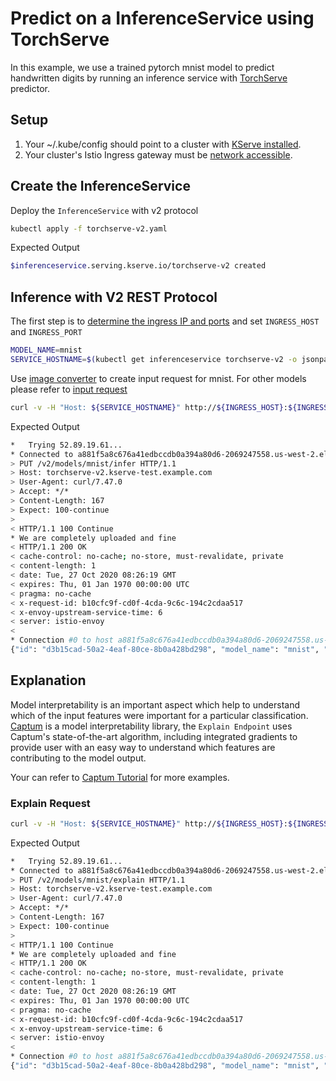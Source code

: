 # Predict on a InferenceService using TorchServe

In this example, we use a trained pytorch mnist model to predict handwritten digits by running an inference service with [TorchServe](https://github.com/pytorch/serve) predictor.

## Setup

1. Your ~/.kube/config should point to a cluster with [KServe installed](https://github.com/kserve/kserve/#installation).
2. Your cluster's Istio Ingress gateway must be [network accessible](https://istio.io/latest/docs/tasks/traffic-management/ingress/ingress-control/).

## Create the InferenceService

Deploy the `InferenceService` with v2 protocol

```bash
kubectl apply -f torchserve-v2.yaml
```

Expected Output

```bash
$inferenceservice.serving.kserve.io/torchserve-v2 created
```

## Inference with V2 REST Protocol

The first step is to [determine the ingress IP and ports](https://kserve.github.io/website/get_started/first_isvc/#3-determine-the-ingress-ip-and-ports) and set `INGRESS_HOST` and `INGRESS_PORT`

```bash
MODEL_NAME=mnist
SERVICE_HOSTNAME=$(kubectl get inferenceservice torchserve-v2 -o jsonpath='{.status.url}' | cut -d "/" -f 3)
```

Use [image converter](./tensor_conv/README.md) to create input request for mnist. 
For other models please refer to [input request](https://github.com/pytorch/serve/tree/master/kubernetes/kfserving/kf_request_json)

```bash
curl -v -H "Host: ${SERVICE_HOSTNAME}" http://${INGRESS_HOST}:${INGRESS_PORT}/v2/models/${MODEL_NAME}/infer -d @./mnist_v2.json
```

Expected Output

```bash
*   Trying 52.89.19.61...
* Connected to a881f5a8c676a41edbccdb0a394a80d6-2069247558.us-west-2.elb.amazonaws.com (52.89.19.61) port 80 (#0)
> PUT /v2/models/mnist/infer HTTP/1.1
> Host: torchserve-v2.kserve-test.example.com
> User-Agent: curl/7.47.0
> Accept: */*
> Content-Length: 167
> Expect: 100-continue
>
< HTTP/1.1 100 Continue
* We are completely uploaded and fine
< HTTP/1.1 200 OK
< cache-control: no-cache; no-store, must-revalidate, private
< content-length: 1
< date: Tue, 27 Oct 2020 08:26:19 GMT
< expires: Thu, 01 Jan 1970 00:00:00 UTC
< pragma: no-cache
< x-request-id: b10cfc9f-cd0f-4cda-9c6c-194c2cdaa517
< x-envoy-upstream-service-time: 6
< server: istio-envoy
<
* Connection #0 to host a881f5a8c676a41edbccdb0a394a80d6-2069247558.us-west-2.elb.amazonaws.com left intact
{"id": "d3b15cad-50a2-4eaf-80ce-8b0a428bd298", "model_name": "mnist", "model_version": "1.0", "outputs": [{"name": "predict", "shape": [1], "datatype": "INT64", "data": [1]}]}
```

## Explanation

Model interpretability is an important aspect which help to understand which of the input features were important for a particular classification. 
[Captum](https://captum.ai) is a model interpretability library, the `Explain Endpoint` uses Captum's state-of-the-art algorithm, including integrated
gradients to provide user with an easy way to understand which features are contributing to the model output.

Your can refer to [Captum Tutorial](https://captum.ai/tutorials/) for more examples.

### Explain Request

```bash
curl -v -H "Host: ${SERVICE_HOSTNAME}" http://${INGRESS_HOST}:${INGRESS_PORT}/v2/models/mnist/explain -d @./mnist_v2.json
```

Expected Output

```bash
*   Trying 52.89.19.61...
* Connected to a881f5a8c676a41edbccdb0a394a80d6-2069247558.us-west-2.elb.amazonaws.com (52.89.19.61) port 80 (#0)
> PUT /v2/models/mnist/explain HTTP/1.1
> Host: torchserve-v2.kserve-test.example.com
> User-Agent: curl/7.47.0
> Accept: */*
> Content-Length: 167
> Expect: 100-continue
>
< HTTP/1.1 100 Continue
* We are completely uploaded and fine
< HTTP/1.1 200 OK
< cache-control: no-cache; no-store, must-revalidate, private
< content-length: 1
< date: Tue, 27 Oct 2020 08:26:19 GMT
< expires: Thu, 01 Jan 1970 00:00:00 UTC
< pragma: no-cache
< x-request-id: b10cfc9f-cd0f-4cda-9c6c-194c2cdaa517
< x-envoy-upstream-service-time: 6
< server: istio-envoy
<
* Connection #0 to host a881f5a8c676a41edbccdb0a394a80d6-2069247558.us-west-2.elb.amazonaws.com left intact
{"id": "d3b15cad-50a2-4eaf-80ce-8b0a428bd298", "model_name": "mnist", "model_version": "1.0", "outputs": [{"name": "explain", "shape": [1, 28, 28], "datatype": "FP64", "data": [-0.0, -0.0, -0.0, -0.0, -0.0, -0.0, -0.0, -0.0, -0.0, -0.0, -0.0, -0.0, -0.0, -0.0, -0.0, -0.0, 0.0, -0.0, -0.0, 0.0, -0.0, 0.0, -0.0, -0.0, -0.0, -0.0, -0.0, 0.0, -0.0, -0.0, -0.0, -0.0, -0.0, -0.0, -0.0, 0.0, -0.0, 0.0, -0.0, -0.0, -0.0, 0.0, 0.0, 0.0, 0.0, 0.0, 0.0, 0.0, 0.0, 0.0, -0.0, -0.0, 0.0, 0.0, -0.0, 0.0, -0.0, -0.0, -0.0, -0.0, -0.0, 0.0, 0.0, 0.0, 0.0, 0.0, 0.0, 0.0, 0.0, 0.0, -0.0, -0.0, -0.0, 0.0, -0.0, 0.0, 0.0, 0.0, -0.0, -0.0, -0.0, 0.0, -0.0, 0.0, -0.0, -0.0, -0.0, -0.0, 0.0, 0.0, 0.0, 0.0, 0.0, 0.0, 0.0, -0.0, -0.0, 0.0, 0.0, -0.0, -0.0, -0.0, -0.0, -0.0, 0.0, 0.0, -0.0, -0.0, -0.0, 0.0, 0.0, 0.0, -0.0, -0.0, -0.0, -0.0, 0.0, 0.0, 0.0, 0.0, 0.0, 0.0, -0.0, -0.0040547529196303285, -0.000226128774499257, -0.00012734138382422276, 0.005648369544853077, 0.0089047843954152, 0.002638536593970295, 0.002680245911942565, -0.0026578015819202173, -0.0, -0.0, -0.0, -0.0, -0.0, -0.0, 0.0, -0.0, -0.0, -0.0, -0.0, -0.0, 0.0, 0.0, 0.0, 0.0, 0.0, 0.0, 0.00024465771891337887, 0.0008218450954311162, 0.01528591767842519, 0.007512832335428859, 0.00709498458333515, 0.0034056686436576803, -0.002091925041823873, -0.0007800293875604465, 0.02299587827540853, 0.019004329367380418, -0.0012529559050418735, -0.0014666116646934577, -0.0, -0.0, -0.0, 0.0, 0.0, 0.0, 0.0, -0.0, -0.0, -0.0, -0.0, 0.0, 0.0, 0.0, 0.0, 0.0, 0.005298396405518712, -0.0007901605729004231, 0.0039060659926479398, 0.023174082126728335, 0.01723791770922474, 0.010867034167828598, 0.003001563229273835, 0.00622421771715703, 0.006120712207087491, 0.01673632965122119, 0.005674718948781803, 0.004344134599735745, -0.0012328422311881568, -0.0, -0.0, -0.0, 0.0, 0.0, -0.0, -0.0, -0.0, 0.0, 0.0, 0.0, 0.0, 0.0, -0.0, 0.0006867353833785289, 0.009772899792600862, -0.0038754932221901437, 0.001798693579973005, 0.001307544047675232, -0.0024510981010352315, -0.0008806773488194292, -0.0, -0.0, -0.00014277890760828639, -0.009322313235257151, 0.020608317727589167, 0.004351394518148479, -0.0007875566214137449, -0.0009075897508410689, -0.0, -0.0, 0.0, 0.0, 0.0, -0.0, -0.0, 0.0, 0.0, 0.0, 0.0, 0.0, 0.0, 0.00022247238084657642, -0.0007829029819622099, 0.0026663695200516055, 0.0009733366691924418, 0.0, -0.0, 0.0, 0.0, 0.0, 0.0, -0.0, 0.0004323207980879993, 0.023657171939959983, 0.01069484496100618, -0.0023759529165659743, -0.0, -0.0, 0.0, 0.0, -0.0, -0.0, -0.0, 0.0, 0.0, 0.0, 0.0, 0.0, -0.0, -0.002074797197335781, -0.002320101263777886, -0.001289920656543141, 0.0, 0.0, 0.0, -0.0, -0.0, -0.0, -0.0, -0.0, -0.0, 0.007629679763806616, 0.01044862710854819, 0.00025032875474040415, -0.0, -0.0, 0.0, 0.0, 0.0, -0.0, -0.0, 0.0, 0.0, 0.0, 0.0, -0.0, -0.0, -0.0003770836745884539, -0.005156369309364184, 0.0012477582083019567, 0.0, 0.0, 0.0, 0.0, 0.0, -0.0, -0.0, 0.0, -0.0, -4.442513564501309e-05, 0.010248046436803096, 0.0009971133914441863, -0.0, -0.0, 0.0, 0.0, 0.0, -0.0, -0.0, 0.0, -0.0, 0.0, 0.0, -0.0, 0.0004501048922351147, -0.00196305355861066, -0.0006664792277975681, 0.0020157403871024866, 0.0, 0.0, -0.0, -0.0, -0.0, -0.0, -0.0, 0.0, -0.0, -0.002214456978582924, 0.008361583668963536, 0.0031401942747203444, -0.0, -0.0, 0.0, 0.0, 0.0, -0.0, -0.0, -0.0, -0.0, -0.0, -0.0, -0.0, -0.0028943545250037983, -0.0031301382844878753, 0.002113252994616467, 0.0, 0.0, 0.0, 0.0, 0.0, -0.0, -0.0, 0.0, -0.0, -0.0, -0.0010321050071136991, 0.008905753948020954, 0.0028464383724280478, -0.0, -0.0, 0.0, 0.0, 0.0, -0.0, -0.0, -0.0, -0.0, -0.0, -0.0, 0.0, -0.0053052889804602885, -0.0019271100770928186, 0.0012090042664300153, 0.0, 0.0, 0.0, -0.0, -0.0, -0.0, 0.0, 0.0, 0.0, -0.0, -0.0011945155805738324, 0.005654442809865844, 0.0020132075147173286, -0.0, -0.0, 0.0, 0.0, 0.0, -0.0, -0.0, -0.0, -0.0, -0.0, -0.0, 0.0, -0.0014689358119857122, 0.0010743412654248086, 0.0, 0.0, 0.0, 0.0, -0.0, -0.0, -0.0, -0.0, 0.0, -0.0, -0.0, -0.0017047980433136346, 0.0029066051664685937, -0.0007805868937027288, -0.0, -0.0, 0.0, 0.0, 0.0, -0.0, -0.0, -0.0, 0.0, -0.0, -0.0, 5.541726090138969e-05, 0.0014516115182299915, 0.0002827700518397855, 0.0, 0.0, 0.0, -0.0, -0.0, -0.0, 0.0, 0.0, 0.0, 0.0, -0.0, -0.001440140782635336, 0.002381249982038837, 0.002146825452068144, -0.0, -0.0, 0.0, -0.0, 0.0, -0.0, -0.0, -0.0, -0.0, -0.0, -0.0, 0.001150052970321427, 0.0002865015237050364, 0.0029798150346815985, 0.0, 0.0, 0.0, -0.0, -0.0, -0.0, 0.0, 0.0, 0.0, -0.0, -0.0, -0.001775029606380323, 0.000833985914685474, -0.003770739075457816, -0.0, -0.0, 0.0, 0.0, 0.0, -0.0, -0.0, -0.0, -0.0, 0.0, 0.0, -0.0006093176893524411, -0.00046905781658387527, 0.0034053217440919658, 0.0, 0.0, 0.0, 0.0, -0.0, -0.0, -0.0, 0.0, -0.0, -0.0, -0.0007450012183962096, 0.001298767353118675, -0.008499247802184222, -6.145165255574976e-05, -0.0, -0.0, -0.0, 0.0, 0.0, -0.0, -0.0, -0.0, 0.0, -0.0, 0.0, 0.0011809726462884672, -0.0018384763902449712, 0.005411106715800028, 0.0, 0.0, 0.0, 0.0, -0.0, -0.0, -0.0, -0.0, 0.0, -0.0021392341817010304, 0.0003259163122540385, -0.005276118905978749, -0.0019509840184772497, -9.545685077687876e-07, 0.0, -0.0, 0.0, 0.0, 0.0, -0.0, -0.0, -0.0, -0.0, 0.0, 0.0, 0.0007772404694664217, -0.0001517954537059768, 0.006481484678129392, -0.0, 0.0, 0.0, -0.0, -0.0, -0.0, -0.0, -0.0, 8.098064554131295e-05, -0.0024904264199929506, -0.0020718618328775897, -5.3411287747038166e-05, -0.0004556472202791715, 0.0, -0.0, -0.0, 0.0, 0.0, 0.0, -0.0, -0.0, -0.0, -0.0, 0.0, 0.0, 0.0, 0.0022750984867578, 0.001716405971437602, 0.0003221344811922982, -0.0, -0.0, -0.0, -0.0, -0.0, -0.0015560282437342534, 9.107229584202956e-05, 0.0008772841867241755, 0.0006502979194500701, -0.004128780661881036, 0.0006030386196211547, 0.0, -0.0, 0.0, -0.0, -0.0, 0.0, 0.0, -0.0, -0.0, 0.0, -0.0, -0.0, 0.0, 0.0, 0.0013959959731925453, 0.0026791526421029673, 0.002399500793142178, -0.00044960969955281656, 0.003101832495190209, 0.007494535809079955, 0.002864118744003058, -0.003052590549800204, 0.003420222341277871, 0.0014924017873988514, -0.0009357389226494119, 0.0007856229438140384, -0.001843397373255761, 1.6031851430693252e-05, 0.0, 0.0, -0.0, -0.0, 0.0, 0.0, -0.0, -0.0, -0.0, -0.0, -0.0, -0.0, -0.0, 0.0, -0.000699901824825285, 0.0043822508549258565, -0.003541931476855951, -0.0028896746311921715, -0.0004873454583246359, -0.006087345141728267, 0.000388224886755815, 0.002533641621974457, -0.004352836429303485, -0.0006079421449756437, -0.003810133409713042, -0.0008284413779488711, 0.0, -0.0, 0.0, 0.0, -0.0, 0.0, 0.0, 0.0, -0.0, -0.0, -0.0, 0.0, -0.0, -0.0, -0.0, -0.0, -0.0, 0.0010901530854686326, -0.013135007707490608, 0.0004734520308098294, 0.0020504232707536456, -0.006609452262924153, 0.0023647861306777536, 0.004678920703192049, -0.0018122526857900652, 0.0021375383049022263, 0.0, -0.0, -0.0, 0.0, 0.0, -0.0, -0.0, -0.0, 0.0, 0.0, 0.0, -0.0, -0.0, 0.0, -0.0, -0.0, -0.0, -0.0, 0.0, 0.0, 0.0, 0.0, 0.0, 0.0, 0.0, 0.0, 0.0, 0.0, -0.0, -0.0, -0.0, 0.0, -0.0, -0.0, 0.0, 0.0, 0.0, 0.0, 0.0, -0.0, -0.0, -0.0, 0.0, 0.0, -0.0, -0.0, 0.0, -0.0, 0.0, 0.0, 0.0, 0.0, 0.0, 0.0, 0.0, -0.0, -0.0, 0.0, -0.0, -0.0, -0.0, 0.0, 0.0, 0.0, 0.0, 0.0, 0.0, -0.0, -0.0, -0.0, 0.0, 0.0, -0.0, -0.0, -0.0, 0.0, 0.0, 0.0, 0.0, -0.0, -0.0, -0.0, -0.0, -0.0, -0.0, -0.0, -0.0, 0.0, 0.0, -0.0, 0.0, 0.0, 0.0, 0.0, 0.0, 0.0, 0.0, 0.0, 0.0, -0.0, -0.0, 0.0, 0.0, 0.0, 0.0, 0.0, 0.0, -0.0, 0.0, -0.0, -0.0, -0.0, -0.0, 0.0, 0.0, 0.0, 0.0, 0.0, 0.0, 0.0, 0.0, 0.0, 0.0]}]}
```
